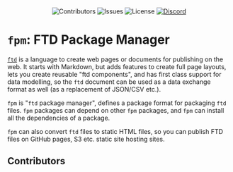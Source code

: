 <br/>

<div align="center">

![Contributors](https://img.shields.io/github/contributors/ftd-lang/fpm?color=dark-green) ![Issues](https://img.shields.io/github/issues/ftd-lang/fpm) ![License](https://img.shields.io/github/license/ftd-lang/fpm) [![Discord](https://img.shields.io/discord/793929082483769345)](https://discord.com/channels/793929082483769345/)

</div>

# `fpm`: FTD Package Manager

[`ftd`](https://ftd.dev) is a language to create web pages or documents for 
publishing on the web. It starts with Markdown, but adds features to create full
page layouts, lets you create reusable "ftd components", and has first class 
support for data modelling, so the `ftd` document can be used as a data exchange
format as well (as a replacement of JSON/CSV etc.).

`fpm` is "`ftd` package manager", defines a package format for packaging `ftd` 
files. `fpm` packages can depend on other `fpm` packages, and `fpm` can install
all the dependencies of a package.

`fpm` can also convert `ftd` files to static HTML files, so you can publish FTD 
files on GitHub pages, S3 etc. static site hosting sites.


## Contributors

<!-- ALL-CONTRIBUTORS-LIST:START - Do not remove or modify this section -->
<!-- prettier-ignore-start -->
<!-- markdownlint-disable -->

<!-- markdownlint-restore -->
<!-- prettier-ignore-end -->

<!-- ALL-CONTRIBUTORS-LIST:END -->
